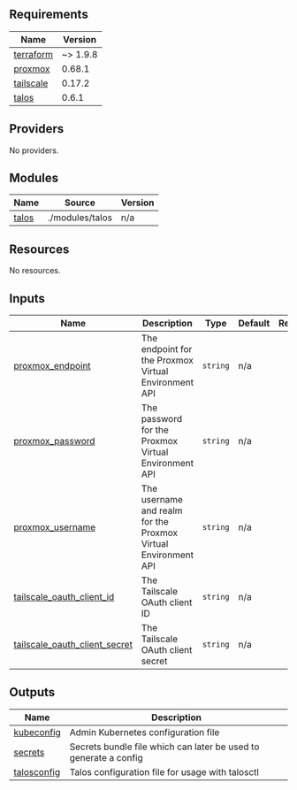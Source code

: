 <!-- BEGIN_TF_DOCS -->
## Requirements

| Name | Version |
|------|---------|
| <a name="requirement_terraform"></a> [terraform](#requirement\_terraform) | ~> 1.9.8 |
| <a name="requirement_proxmox"></a> [proxmox](#requirement\_proxmox) | 0.68.1 |
| <a name="requirement_tailscale"></a> [tailscale](#requirement\_tailscale) | 0.17.2 |
| <a name="requirement_talos"></a> [talos](#requirement\_talos) | 0.6.1 |

## Providers

No providers.

## Modules

| Name | Source | Version |
|------|--------|---------|
| <a name="module_talos"></a> [talos](#module\_talos) | ./modules/talos | n/a |

## Resources

No resources.

## Inputs

| Name | Description | Type | Default | Required |
|------|-------------|------|---------|:--------:|
| <a name="input_proxmox_endpoint"></a> [proxmox\_endpoint](#input\_proxmox\_endpoint) | The endpoint for the Proxmox Virtual Environment API | `string` | n/a | yes |
| <a name="input_proxmox_password"></a> [proxmox\_password](#input\_proxmox\_password) | The password for the Proxmox Virtual Environment API | `string` | n/a | yes |
| <a name="input_proxmox_username"></a> [proxmox\_username](#input\_proxmox\_username) | The username and realm for the Proxmox Virtual Environment API | `string` | n/a | yes |
| <a name="input_tailscale_oauth_client_id"></a> [tailscale\_oauth\_client\_id](#input\_tailscale\_oauth\_client\_id) | The Tailscale OAuth client ID | `string` | n/a | yes |
| <a name="input_tailscale_oauth_client_secret"></a> [tailscale\_oauth\_client\_secret](#input\_tailscale\_oauth\_client\_secret) | The Tailscale OAuth client secret | `string` | n/a | yes |

## Outputs

| Name | Description |
|------|-------------|
| <a name="output_kubeconfig"></a> [kubeconfig](#output\_kubeconfig) | Admin Kubernetes configuration file |
| <a name="output_secrets"></a> [secrets](#output\_secrets) | Secrets bundle file which can later be used to generate a config |
| <a name="output_talosconfig"></a> [talosconfig](#output\_talosconfig) | Talos configuration file for usage with talosctl |
<!-- END_TF_DOCS -->